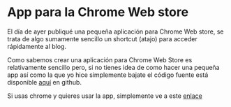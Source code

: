 # App para la Chrome Web store

El d&iacute;a de ayer publiqu&eacute; una pequeña aplicaci&oacute;n para  Chrome Web store, se trata de algo sumamente sencillo
un shortcut (atajo) para acceder r&aacute;pidamente al blog.

Como sabemos crear una aplicaci&oacute;n para Chrome Web Store es relativamente sencillo pero, si no tienes idea de como hacer una pequeña app as&iacute; como la que yo hice simplemente bajate el c&oacute;digo fuente est&aacute; disponible [aqu&iacute;](https://github.com/abr4xas/abr4xas "aqu&iacute;") en github.


Si usas chrome y quieres usar la app, simplemente ve a este [enlace](https://chrome.google.com/webstore/detail/el-blog-de-abr4xas/pnniflhkfflbfcjoafojpdkobandpeaj "enlace")

